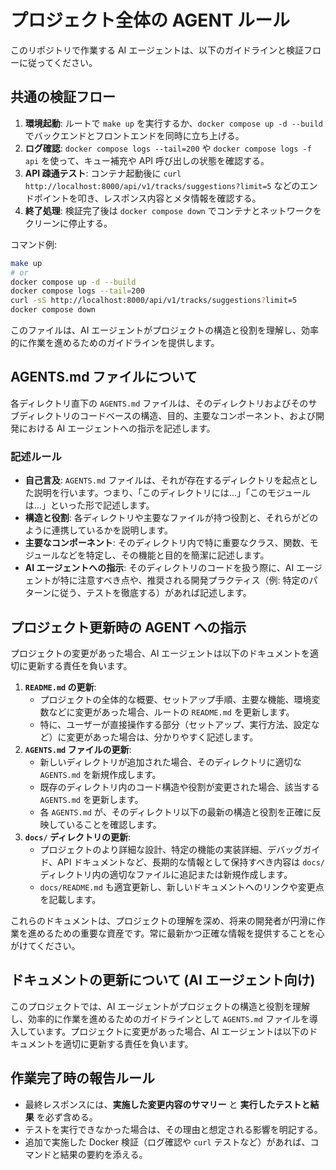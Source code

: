 # プロジェクト全体の AGENT ルール

このリポジトリで作業する AI エージェントは、以下のガイドラインと検証フローに従ってください。

## 共通の検証フロー

1. **環境起動**: ルートで `make up` を実行するか、`docker compose up -d --build` でバックエンドとフロントエンドを同時に立ち上げる。
2. **ログ確認**: `docker compose logs --tail=200` や `docker compose logs -f api` を使って、キュー補充や API 呼び出しの状態を確認する。
3. **API 疎通テスト**: コンテナ起動後に `curl http://localhost:8000/api/v1/tracks/suggestions?limit=5` などのエンドポイントを叩き、レスポンス内容とメタ情報を確認する。
4. **終了処理**: 検証完了後は `docker compose down` でコンテナとネットワークをクリーンに停止する。

コマンド例:

```bash
make up
# or
docker compose up -d --build
docker compose logs --tail=200
curl -sS http://localhost:8000/api/v1/tracks/suggestions?limit=5
docker compose down
```

このファイルは、AI エージェントがプロジェクトの構造と役割を理解し、効率的に作業を進めるためのガイドラインを提供します。

## AGENTS.md ファイルについて

各ディレクトリ直下の `AGENTS.md` ファイルは、そのディレクトリおよびそのサブディレクトリのコードベースの構造、目的、主要なコンポーネント、および開発における AI エージェントへの指示を記述します。

### 記述ルール

- **自己言及**: `AGENTS.md` ファイルは、それが存在するディレクトリを起点とした説明を行います。つまり、「このディレクトリには...」「このモジュールは...」といった形で記述します。
- **構造と役割**: 各ディレクトリや主要なファイルが持つ役割と、それらがどのように連携しているかを説明します。
- **主要なコンポーネント**: そのディレクトリ内で特に重要なクラス、関数、モジュールなどを特定し、その機能と目的を簡潔に記述します。
- **AI エージェントへの指示**: そのディレクトリのコードを扱う際に、AI エージェントが特に注意すべき点や、推奨される開発プラクティス（例: 特定のパターンに従う、テストを徹底する）があれば記述します。

## プロジェクト更新時の AGENT への指示

プロジェクトの変更があった場合、AI エージェントは以下のドキュメントを適切に更新する責任を負います。

1.  **`README.md` の更新**:
    - プロジェクトの全体的な概要、セットアップ手順、主要な機能、環境変数などに変更があった場合、ルートの `README.md` を更新します。
    - 特に、ユーザーが直接操作する部分（セットアップ、実行方法、設定など）に変更があった場合は、分かりやすく記述します。
2.  **`AGENTS.md` ファイルの更新**:
    - 新しいディレクトリが追加された場合、そのディレクトリに適切な `AGENTS.md` を新規作成します。
    - 既存のディレクトリ内のコード構造や役割が変更された場合、該当する `AGENTS.md` を更新します。
    - 各 `AGENTS.md` が、そのディレクトリ以下の最新の構造と役割を正確に反映していることを確認します。
3.  **`docs/` ディレクトリの更新**:
    - プロジェクトのより詳細な設計、特定の機能の実装詳細、デバッグガイド、API ドキュメントなど、長期的な情報として保持すべき内容は `docs/` ディレクトリ内の適切なファイルに追記または新規作成します。
    - `docs/README.md` も適宜更新し、新しいドキュメントへのリンクや変更点を記載します。

これらのドキュメントは、プロジェクトの理解を深め、将来の開発者が円滑に作業を進めるための重要な資産です。常に最新かつ正確な情報を提供することを心がけてください。

## ドキュメントの更新について (AI エージェント向け)

このプロジェクトでは、AI エージェントがプロジェクトの構造と役割を理解し、効率的に作業を進めるためのガイドラインとして `AGENTS.md` ファイルを導入しています。プロジェクトに変更があった場合、AI エージェントは以下のドキュメントを適切に更新する責任を負います。

## 作業完了時の報告ルール

- 最終レスポンスには、**実施した変更内容のサマリー** と **実行したテストと結果** を必ず含める。
- テストを実行できなかった場合は、その理由と想定される影響を明記する。
- 追加で実施した Docker 検証（ログ確認や `curl` テストなど）があれば、コマンドと結果の要約を添える。
